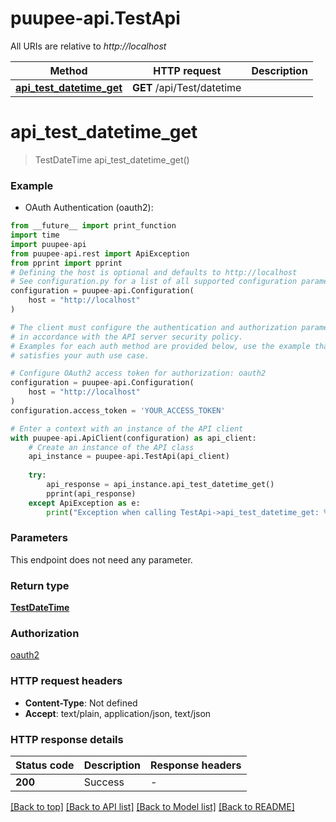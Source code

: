 # puupee-api.TestApi

All URIs are relative to *http://localhost*

Method | HTTP request | Description
------------- | ------------- | -------------
[**api_test_datetime_get**](TestApi.md#api_test_datetime_get) | **GET** /api/Test/datetime | 


# **api_test_datetime_get**
> TestDateTime api_test_datetime_get()



### Example

* OAuth Authentication (oauth2):
```python
from __future__ import print_function
import time
import puupee-api
from puupee-api.rest import ApiException
from pprint import pprint
# Defining the host is optional and defaults to http://localhost
# See configuration.py for a list of all supported configuration parameters.
configuration = puupee-api.Configuration(
    host = "http://localhost"
)

# The client must configure the authentication and authorization parameters
# in accordance with the API server security policy.
# Examples for each auth method are provided below, use the example that
# satisfies your auth use case.

# Configure OAuth2 access token for authorization: oauth2
configuration = puupee-api.Configuration(
    host = "http://localhost"
)
configuration.access_token = 'YOUR_ACCESS_TOKEN'

# Enter a context with an instance of the API client
with puupee-api.ApiClient(configuration) as api_client:
    # Create an instance of the API class
    api_instance = puupee-api.TestApi(api_client)
    
    try:
        api_response = api_instance.api_test_datetime_get()
        pprint(api_response)
    except ApiException as e:
        print("Exception when calling TestApi->api_test_datetime_get: %s\n" % e)
```

### Parameters
This endpoint does not need any parameter.

### Return type

[**TestDateTime**](TestDateTime.md)

### Authorization

[oauth2](../README.md#oauth2)

### HTTP request headers

 - **Content-Type**: Not defined
 - **Accept**: text/plain, application/json, text/json

### HTTP response details
| Status code | Description | Response headers |
|-------------|-------------|------------------|
**200** | Success |  -  |

[[Back to top]](#) [[Back to API list]](../README.md#documentation-for-api-endpoints) [[Back to Model list]](../README.md#documentation-for-models) [[Back to README]](../README.md)

